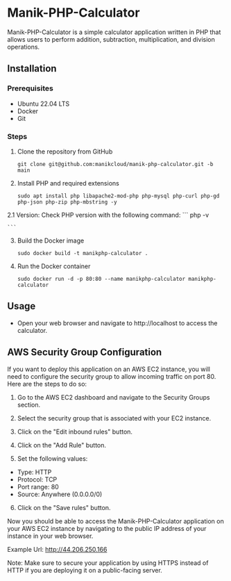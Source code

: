 # Manik-PHP-Calculator

Manik-PHP-Calculator is a simple calculator application written in PHP that allows users to perform addition, subtraction, multiplication, and division operations.

## Installation

### Prerequisites
- Ubuntu 22.04 LTS
- Docker
- Git

### Steps

1. Clone the repository from GitHub
    ```
    git clone git@github.com:manikcloud/manik-php-calculator.git -b main
    ```
2. Install PHP and required extensions
    ```
    sudo apt install php libapache2-mod-php php-mysql php-curl php-gd php-json php-zip php-mbstring -y
    ```
2.1 Version: Check PHP version with the following command:
    ```
    php -v

    ```
3. Build the Docker image
    ```
    sudo docker build -t manikphp-calculator .
    ```
4. Run the Docker container
    ```
    sudo docker run -d -p 80:80 --name manikphp-calculator manikphp-calculator
    ```

## Usage
- Open your web browser and navigate to http://localhost to access the calculator.

## AWS Security Group Configuration

If you want to deploy this application on an AWS EC2 instance, you will need to configure the security group to allow incoming traffic on port 80. Here are the steps to do so:

1. Go to the AWS EC2 dashboard and navigate to the Security Groups section.

2. Select the security group that is associated with your EC2 instance.

3. Click on the "Edit inbound rules" button.

4. Click on the "Add Rule" button.

5. Set the following values:

- Type: HTTP
- Protocol: TCP
- Port range: 80
- Source: Anywhere (0.0.0.0/0)

6. Click on the "Save rules" button.

Now you should be able to access the Manik-PHP-Calculator application on your AWS EC2 instance by navigating to the public IP address of your instance in your web browser.

Example Url: http://44.206.250.166

Note: Make sure to secure your application by using HTTPS instead of HTTP if you are deploying it on a public-facing server.



